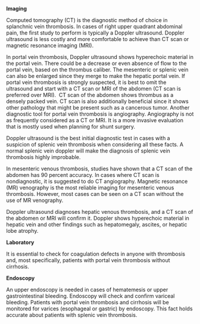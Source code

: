**Imaging**

Computed tomography (CT) is the diagnostic method of choice in splanchnic vein thrombosis. In cases of right upper quadrant abdominal pain, the first study to perform is typically a Doppler ultrasound. Doppler ultrasound is less costly and more comfortable to achieve than CT scan or magnetic resonance imaging (MRI).

In portal vein thrombosis, Doppler ultrasound shows hyperechoic material in the portal vein. There could be a decrease or even absence of flow to the portal vein, based on the thrombus caliber. The mesenteric or splenic vein can also be enlarged since they merge to make the hepatic portal vein. If portal vein thrombosis is strongly suspected, it is best to omit the ultrasound and start with a CT scan or MRI of the abdomen (CT scan is preferred over MRI).  CT scan of the abdomen shows thrombus as a densely packed vein. CT scan is also additionally beneficial since it shows other pathology that might be present such as a cancerous tumor. Another diagnostic tool for portal vein thrombosis is angiography. Angiography is not as frequently considered as a CT or MRI. It is a more invasive evaluation that is mostly used when planning for shunt surgery.

Doppler ultrasound is the best initial diagnostic test in cases with a suspicion of splenic vein thrombosis when considering all these facts. A normal splenic vein doppler will make the diagnosis of splenic vein thrombosis highly improbable.

In mesenteric venous thrombosis, studies have shown that a CT scan of the abdomen has 90 percent accuracy. In cases where CT scan is nondiagnostic, it is suggested to do CT angiography. Magnetic resonance (MR) venography is the most reliable imaging for mesenteric venous thrombosis. However, most cases can be seen on a CT scan without the use of MR venography.

Doppler ultrasound diagnoses hepatic venous thrombosis, and a CT scan of the abdomen or MRI will confirm it. Doppler shows hyperechoic material in hepatic vein and other findings such as hepatomegaly, ascites, or hepatic lobe atrophy.

**Laboratory**

It is essential to check for coagulation defects in anyone with thrombosis and, most specifically, patients with portal vein thrombosis without cirrhosis.

**Endoscopy**

An upper endoscopy is needed in cases of hematemesis or upper gastrointestinal bleeding. Endoscopy will check and confirm variceal bleeding. Patients with portal vein thrombosis and cirrhosis will be monitored for varices (esophageal or gastric) by endoscopy. This fact holds accurate about patients with splenic vein thrombosis.